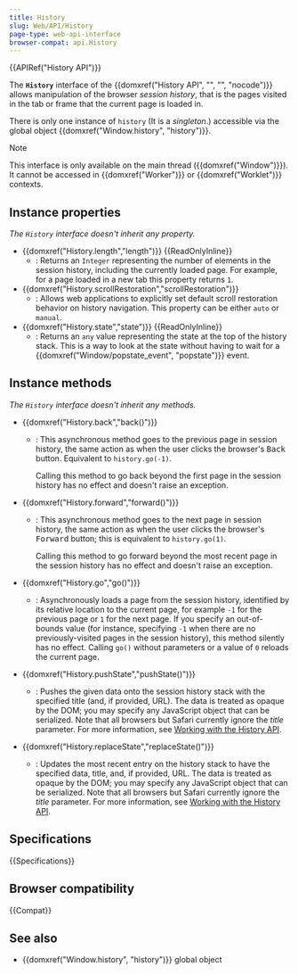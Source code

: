 ```yaml
---
title: History
slug: Web/API/History
page-type: web-api-interface
browser-compat: api.History
---
```


{{APIRef("History API")}}

The **`History`** interface of the {{domxref("History API", "", "", "nocode")}} allows manipulation of the browser _session history_, that is the pages visited in the tab or frame that the current page is loaded in.

There is only one instance of `history` (It is a _singleton_.) accessible via the global object {{domxref("Window.history", "history")}}.

> [!NOTE]
> This interface is only available on the main thread ({{domxref("Window")}}). It cannot be accessed in {{domxref("Worker")}} or {{domxref("Worklet")}} contexts.

## Instance properties

_The `History` interface doesn't inherit any property._

- {{domxref("History.length","length")}} {{ReadOnlyInline}}
  - : Returns an `Integer` representing the number of elements in the session history, including the currently loaded page. For example, for a page loaded in a new tab this property returns `1`.
- {{domxref("History.scrollRestoration","scrollRestoration")}}
  - : Allows web applications to explicitly set default scroll restoration behavior on history navigation. This property can be either `auto` or `manual`.
- {{domxref("History.state","state")}} {{ReadOnlyInline}}
  - : Returns an `any` value representing the state at the top of the history stack. This is a way to look at the state without having to wait for a {{domxref("Window/popstate_event", "popstate")}} event.

## Instance methods

_The `History`_ _interface doesn't inherit any methods._

- {{domxref("History.back","back()")}}

  - : This asynchronous method goes to the previous page in session history, the same action as when the user clicks the browser's <kbd>Back</kbd> button. Equivalent to `history.go(-1)`.

    Calling this method to go back beyond the first page in the session history has no effect and doesn't raise an exception.

- {{domxref("History.forward","forward()")}}

  - : This asynchronous method goes to the next page in session history, the same action as when the user clicks the browser's <kbd>Forward</kbd> button; this is equivalent to `history.go(1)`.

    Calling this method to go forward beyond the most recent page in the session history has no effect and doesn't raise an exception.

- {{domxref("History.go","go()")}}
  - : Asynchronously loads a page from the session history, identified by its relative location to the current page, for example `-1` for the previous page or `1` for the next page. If you specify an out-of-bounds value (for instance, specifying `-1` when there are no previously-visited pages in the session history), this method silently has no effect. Calling `go()` without parameters or a value of `0` reloads the current page.
- {{domxref("History.pushState","pushState()")}}
  - : Pushes the given data onto the session history stack with the specified title (and, if provided, URL). The data is treated as opaque by the DOM; you may specify any JavaScript object that can be serialized. Note that all browsers but Safari currently ignore the _title_ parameter. For more information, see [Working with the History API](/en-US/docs/Web/API/History_API/Working_with_the_History_API).
- {{domxref("History.replaceState","replaceState()")}}
  - : Updates the most recent entry on the history stack to have the specified data, title, and, if provided, URL. The data is treated as opaque by the DOM; you may specify any JavaScript object that can be serialized. Note that all browsers but Safari currently ignore the _title_ parameter. For more information, see [Working with the History API](/en-US/docs/Web/API/History_API/Working_with_the_History_API).

## Specifications

{{Specifications}}

## Browser compatibility

{{Compat}}

## See also

- {{domxref("Window.history", "history")}} global object
